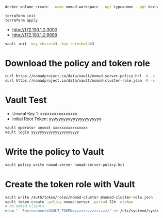```bash
docker volume create --name nomad-workspace --opt type=none --opt device=$PWD/code --opt o=bind
```

```bash
terraform init
terraform apply
```

* http://172.100.1.2:3000
* http://172.100.1.2:9998

```bash
vault init -key-shares=1 -key-threshold=1
```

# Download the policy and token role
```bash
curl https://nomadproject.io/data/vault/nomad-server-policy.hcl -O -s -L 
curl https://nomadproject.io/data/vault/nomad-cluster-role.json -O -s -L
```
# Vault Test
* Unseal Key 1: xxxxxxxxxxxxxxxx
* Initial Root Token: yyyyyyyyyyyyyyyyyyyyyy

```bash
vault operator unseal xxxxxxxxxxxxxxxx
vault login yyyyyyyyyyyyyyyyyyyyyy
```

# Write the policy to Vault
```bash
vault policy write nomad-server nomad-server-policy.hcl
```

# Create the token role with Vault
```bash
vault write /auth/token/roles/nomad-cluster @nomad-cluster-role.json
vault token-create -policy nomad-server -period 72h -orphan
# on nomad clients
echo "  Environment=VAULT_TOKEN=zzzzzzzzzzzzzzzz" >> /etc/systemd/system/nomad.service && systemctl daemon-reload && systemctl start nomad && systemctl status nomad 
```


